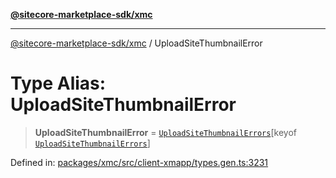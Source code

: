 [**@sitecore-marketplace-sdk/xmc**](../README.md)

***

[@sitecore-marketplace-sdk/xmc](../README.md) / UploadSiteThumbnailError

# Type Alias: UploadSiteThumbnailError

> **UploadSiteThumbnailError** = [`UploadSiteThumbnailErrors`](UploadSiteThumbnailErrors.md)\[keyof [`UploadSiteThumbnailErrors`](UploadSiteThumbnailErrors.md)\]

Defined in: [packages/xmc/src/client-xmapp/types.gen.ts:3231](https://github.com/Sitecore/sitecore-marketplace-sdk/blob/af886e6134b8d1079ef5b8ef70b7eb2f1d9c8aeb/packages/xmc/src/client-xmapp/types.gen.ts#L3231)
